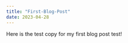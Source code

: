 ```yaml
---
title: "First-Blog-Post"
date: 2023-04-28
---
```

Here is the test copy for my first blog post test!
